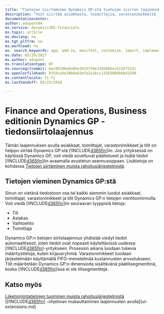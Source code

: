 ```yaml
---
title: "Tietojen siirtäminen Dynamics GP:stä tietojen siirron laajennuksella | Microsoft Docs"
description: "Voit siirtää asiakkaita, toimittajia, varastonimikkeitä ja tilejä Dynamics GP:stä Finance and Operations, Business editioniin Dynamics GP:n tietojen siirron laajennuksella."
documentationcenter: 
author: edupont04
ms.service: dynamics365-financials
ms.topic: article
ms.devlang: na
ms.tgt_pltfrm: na
ms.workload: na
ms. search.keywords: app, add-in, manifest, customize, import, implement
ms.date: 03/29/2017
ms.author: edupont
ms.translationtype: HT
ms.sourcegitcommit: bec0619be0a65e3625759e13d2866ac615d7513c
ms.openlocfilehash: bfd3ca3e28b6eb3efa2a16cc131b508db6bd1590
ms.contentlocale: fi-fi
ms.lasthandoff: 03/22/2018

---
```

# <a name="the-dynamics-gp-data-migration-extension-for-finance-and-operations-business-edition"></a>Finance and Operations, Business editionin Dynamics GP -tiedonsiirtolaajennus 
Tämän laajennuksen avulla asiakkaat, toimittajat, varastonimikkeet ja tilit on helppo siirtää Dynamics GP:stä [!INCLUDE[d365fin](includes/d365fin_md.md)]iin. Jos yrityksessä on käytössä Dynamics GP, voit viedä soveltuvat päätietueet ja lisätä tiedot [!INCLUDE[d365fin](includes/d365fin_md.md)]iin avaamalla avustetun asennusoppaan. Lisätietoja on kohdassa [Tietojen siirtäminen muista rahoitusjärjestelmistä](upload-data.md).

## <a name="exporting-data-from-dynamics-gp"></a>Tietojen vieminen Dynamics GP:stä
Sinun on vietävä tiedostoon osa tai kaikki aiemmin luodut asiakkaat, toimittajat, varastonimikkeet ja tilit Dynamics GP:n tietojen vientitoiminnolla. Voit viedä [!INCLUDE[d365fin](includes/d365fin_md.md)]iin seuraavan tyyppisiä tietoja:

* Tili  
* Asiakas  
* Vaihtoehto  
* Toimittaja  

Dynamics GP:n tietojen siirtolaajennus yhdistää viedyt tiedot automaattisesti, joten tiedot ovat nopeasti käytettävissä uudessa [!INCLUDE[d365fin](includes/d365fin_md.md)]-yritykseen. Prosessin aikana luodaan tukevia määritystietoja, kuten kirjausryhmiä. Varastonimikkeet tuodaan järjestelmään käyttämällä FIFO-menetelmää kustannusten arvostukseen. Tilit määritetään Dynamics GP:n dimensioita sisältävänä päätilisegmenttinä, koska [!INCLUDE[d365fin](includes/d365fin_long_md.md)]issa ei ole tilisegmenttejä.

## <a name="see-also"></a>Katso myös
[Liiketoimintatietojen tuominen muista rahoitusjärjestelmistä](upload-data.md)  
[[!INCLUDE[d365fin](includes/d365fin_md.md)] -ohjelman mukauttaminen laajennusten avulla](ui-extensions.md)  

